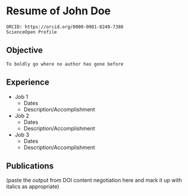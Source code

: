 # Resume of John Doe

    ORCID: https://orcid.org/0000-0001-8249-7388
    ScienceOpen Profile

## Objective

    To boldly go where no author has gone before

## Experience

- Job 1
  - Dates
  - Description/Accomplishment
- Job 2
  - Dates
  - Description/Accomplishment
- Job 3
  - Dates
  - Description/Accomplishment

## Publications

(paste the output from DOI content negotiation here and mark it up with italics as appropriate)
